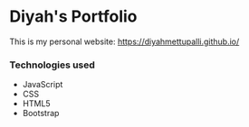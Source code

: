 # Diyah's Portfolio
This is my personal website: https://diyahmettupalli.github.io/

### Technologies used  ###
* JavaScript
* CSS
* HTML5
* Bootstrap
